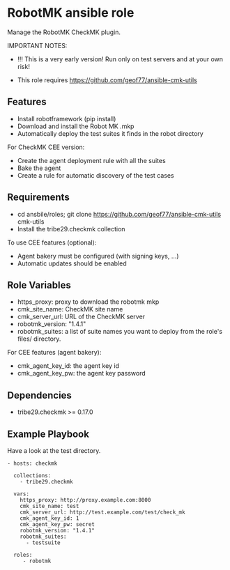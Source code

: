 RobotMK ansible role
====================

Manage the RobotMK CheckMK plugin.

IMPORTANT NOTES: 

* !!! This is a very early version! Run only on test servers and at your own risk!

* This role requires https://github.com/geof77/ansible-cmk-utils

Features
--------

* Install robotframework (pip install)
* Download and install the Robot MK .mkp
* Automatically deploy the test suites it finds in the robot directory

For CheckMK CEE version:

* Create the agent deployment rule with all the suites
* Bake the agent
* Create a rule for automatic discovery of the test cases

Requirements
------------

* cd ansbile/roles; git clone https://github.com/geof77/ansible-cmk-utils cmk-utils
* Install the tribe29.checkmk collection

To use CEE features (optional):
* Agent bakery must be configured (with signing keys, ...)
* Automatic updates should be enabled

Role Variables
--------------

* https_proxy: proxy to download the robotmk mkp
* cmk_site_name: CheckMK site name
* cmk_server_url: URL of the CheckMK server
* robotmk_version: "1.4.1"
* robotmk_suites: a list of suite names you want to deploy from the role's files/ directory.

For CEE features (agent bakery):
* cmk_agent_key_id: the agent key id
* cmk_agent_key_pw: the agent key password 

Dependencies
------------

* tribe29.checkmk >= 0.17.0

Example Playbook
----------------

Have a look at the test directory.

    - hosts: checkmk

      collections:
        - tribe29.checkmk

      vars:
        https_proxy: http://proxy.example.com:8000
        cmk_site_name: test
        cmk_server_url: http://test.example.com/test/check_mk
        cmk_agent_key_id: 1
        cmk_agent_key_pw: secret
        robotmk_version: "1.4.1"
        robotmk_suites:
          - testsuite

      roles:
         - robotmk

